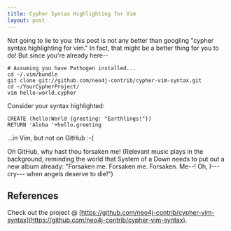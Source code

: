 ```yaml
---
title: Cypher Syntax Highlighting for Vim
layout: post
---
```


Not going to lie to you: this post is not any better than googling "cypher syntax highlighting for vim."  In fact,
that might be a better thing for you to do!  But since you're already here--

```
# Assuming you have Pathogen installed...
cd ~/.vim/bundle
git clone git://github.com/neo4j-contrib/cypher-vim-syntax.git
cd ~/YourCypherProject/
vim hello-world.cypher
```

Consider your syntax highlighted:
```
CREATE (hello:World {greeting: "Earthlings!"})
RETURN 'Aloha '+hello.greeting
```

...in Vim, but not on GitHub :-(

Oh GitHub, why hast thou forsaken me!  (Relevant music plays in the background, reminding the world that System of a Down needs to put out a new album already: "Forsaken me. Forsaken me. Forsaken. Me--! Oh, I--- cry--- when angels deserve to die!") 


## References
Check out the project @ [https://github.com/neo4j-contrib/cypher-vim-syntax](https://github.com/neo4j-contrib/cypher-vim-syntax).

